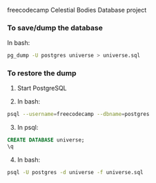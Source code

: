 freecodecamp Celestial Bodies Database project
### To save/dump the database

In bash:
```bash
pg_dump -U postgres universe > universe.sql
```

### To restore the dump

1. Start PostgreSQL

2. In bash:
```bash
psql --username=freecodecamp --dbname=postgres
```

3. In psql:
```sql
CREATE DATABASE universe;
\q
```

4. In bash:
```bash
psql -U postgres -d universe -f universe.sql
```
